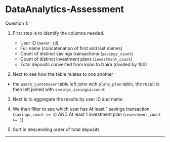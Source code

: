 # DataAnalytics-Assessment
Question 1:
1. First step is to identify the columns needed.
   - User ID (`owner_id`)
   - Full name (concatenation of first and last names)
   - Count of distinct savings transactions (`savings_count`)
   - Count of distinct investment plans (`investment_count`)
   - Total deposits converted from kobo to Naira (divided by 100)

2. Next to see how the table relates to one another

  - the `users_customuser` table left joins with `plans_plan` table, the result is then left joined with `savings_savingsaccount`

3. Next is to aggregate the results by user ID and name

4.  We then filter to see which user has At least 1 savings transaction (`savings_count >= 1`) AND At least 1 investment plan (`investment_count >= 1`)

5. Sort in descending order of total deposits

___________________________________________
